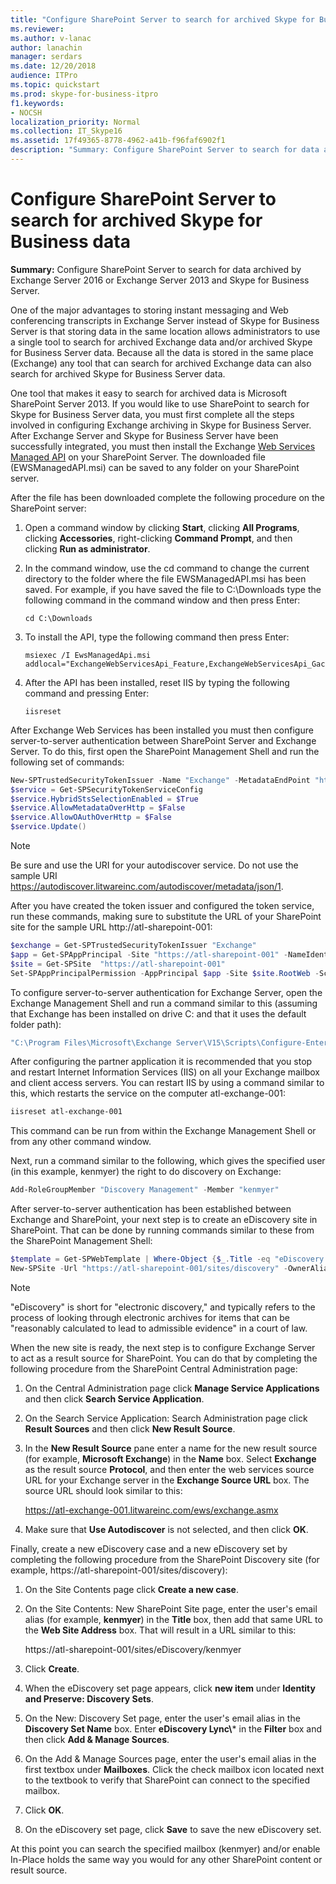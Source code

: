 ```yaml
---
title: "Configure SharePoint Server to search for archived Skype for Business data"
ms.reviewer: 
ms.author: v-lanac
author: lanachin
manager: serdars
ms.date: 12/20/2018
audience: ITPro
ms.topic: quickstart
ms.prod: skype-for-business-itpro
f1.keywords:
- NOCSH
localization_priority: Normal
ms.collection: IT_Skype16
ms.assetid: 17f49365-8778-4962-a41b-f96faf6902f1
description: "Summary: Configure SharePoint Server to search for data archived by Exchange Server and Skype for Business Server."
---
```


# Configure SharePoint Server to search for archived Skype for Business data
 
**Summary:** Configure SharePoint Server to search for data archived by Exchange Server 2016 or Exchange Server 2013 and Skype for Business Server.
  
One of the major advantages to storing instant messaging and Web conferencing transcripts in Exchange Server instead of Skype for Business Server is that storing data in the same location allows administrators to use a single tool to search for archived Exchange data and/or archived Skype for Business Server data. Because all the data is stored in the same place (Exchange) any tool that can search for archived Exchange data can also search for archived Skype for Business Server data.
  
One tool that makes it easy to search for archived data is Microsoft SharePoint Server 2013. If you would like to use SharePoint to search for Skype for Business Server data, you must first complete all the steps involved in configuring Exchange archiving in Skype for Business Server. After Exchange Server and Skype for Business Server have been successfully integrated, you must then install the Exchange [Web Services Managed API](https://go.microsoft.com/fwlink/p/?LinkId=258305) on your SharePoint Server. The downloaded file (EWSManagedAPI.msi) can be saved to any folder on your SharePoint server.
  
After the file has been downloaded complete the following procedure on the SharePoint server:
  
1. Open a command window by clicking **Start**, clicking **All Programs**, clicking **Accessories**, right-clicking **Command Prompt**, and then clicking **Run as administrator**.
    
2. In the command window, use the cd command to change the current directory to the folder where the file EWSManagedAPI.msi has been saved. For example, if you have saved the file to C:\Downloads type the following command in the command window and then press Enter:
    
   ```console
   cd C:\Downloads
   ```

3. To install the API, type the following command then press Enter:
    
   ```console
   msiexec /I EwsManagedApi.msi addlocal="ExchangeWebServicesApi_Feature,ExchangeWebServicesApi_Gac"
   ```

4. After the API has been installed, reset IIS by typing the following command and pressing Enter:
    
   ```console
   iisreset
   ```

After Exchange Web Services has been installed you must then configure server-to-server authentication between SharePoint Server and Exchange Server. To do this, first open the SharePoint Management Shell and run the following set of commands:
  
```powershell
New-SPTrustedSecurityTokenIssuer -Name "Exchange" -MetadataEndPoint "https://autodiscover.litwareinc.com/autodiscover/metadata/json/1"
$service = Get-SPSecurityTokenServiceConfig
$service.HybridStsSelectionEnabled = $True
$service.AllowMetadataOverHttp = $False
$service.AllowOAuthOverHttp = $False
$service.Update()
```

> [!NOTE]
> Be sure and use the URI for your autodiscover service. Do not use the sample URI https://autodiscover.litwareinc.com/autodiscover/metadata/json/1. 
  
After you have created the token issuer and configured the token service, run these commands, making sure to substitute the URL of your SharePoint site for the sample URL http://atl-sharepoint-001:
  
```powershell
$exchange = Get-SPTrustedSecurityTokenIssuer "Exchange"
$app = Get-SPAppPrincipal -Site "https://atl-sharepoint-001" -NameIdentifier $exchange.NameID
$site = Get-SPSite  "https://atl-sharepoint-001"
Set-SPAppPrincipalPermission -AppPrincipal $app -Site $site.RootWeb -Scope "SiteSubscription" -Right "FullControl" -EnableAppOnlyPolicy
```

To configure server-to-server authentication for Exchange Server, open the Exchange Management Shell and run a command similar to this (assuming that Exchange has been installed on drive C: and that it uses the default folder path):
  
```powershell
"C:\Program Files\Microsoft\Exchange Server\V15\Scripts\Configure-EnterprisePartnerApplication.ps1 -AuthMetaDataUrl 'https://atl-sharepoint-001/_layouts/15/metadata/json/1' -ApplicationType SharePoint"
```

After configuring the partner application it is recommended that you stop and restart Internet Information Services (IIS) on all your Exchange mailbox and client access servers. You can restart IIS by using a command similar to this, which restarts the service on the computer atl-exchange-001:
  
```powershell
iisreset atl-exchange-001
```

This command can be run from within the Exchange Management Shell or from any other command window.
  
Next, run a command similar to the following, which gives the specified user (in this example, kenmyer) the right to do discovery on Exchange:
  
```powershell
Add-RoleGroupMember "Discovery Management" -Member "kenmyer"
```

After server-to-server authentication has been established between Exchange and SharePoint, your next step is to create an eDiscovery site in SharePoint. That can be done by running commands similar to these from the SharePoint Management Shell:
  
```powershell
$template = Get-SPWebTemplate | Where-Object {$_.Title -eq "eDiscovery Center"}
New-SPSite -Url "https://atl-sharepoint-001/sites/discovery" -OwnerAlias "kenmyer" -Template $Template -Name "Discovery Center"
```

> [!NOTE]
> "eDiscovery" is short for "electronic discovery," and typically refers to the process of looking through electronic archives for items that can be "reasonably calculated to lead to admissible evidence" in a court of law. 
  
When the new site is ready, the next step is to configure Exchange Server to act as a result source for SharePoint. You can do that by completing the following procedure from the SharePoint Central Administration page:
  
1. On the Central Administration page click **Manage Service Applications** and then click **Search Service Application**.
    
2. On the Search Service Application: Search Administration page click **Result Sources** and then click **New Result Source**.
    
3. In the **New Result Source** pane enter a name for the new result source (for example, **Microsoft Exchange**) in the **Name** box. Select **Exchange** as the result source **Protocol**, and then enter the web services source URL for your Exchange server in the **Exchange Source URL** box. The source URL should look similar to this:
    
    https://atl-exchange-001.litwareinc.com/ews/exchange.asmx
    
4. Make sure that **Use Autodiscover** is not selected, and then click **OK**.
    
Finally, create a new eDiscovery case and a new eDiscovery set by completing the following procedure from the SharePoint Discovery site (for example, https://atl-sharepoint-001/sites/discovery):
  
1. On the Site Contents page click **Create a new case**.
    
2. On the Site Contents: New SharePoint Site page, enter the user's email alias (for example, **kenmyer**) in the **Title** box, then add that same URL to the **Web Site Address** box. That will result in a URL similar to this:
    
    https://atl-sharepoint-001/sites/eDiscovery/kenmyer
    
3. Click **Create**.
    
4. When the eDiscovery set page appears, click **new item** under **Identity and Preserve: Discovery Sets**.
    
5. On the New: Discovery Set page, enter the user's email alias in the **Discovery Set Name** box. Enter **eDiscovery Lync\\*** in the **Filter** box and then click **Add &amp; Manage Sources**.
    
6. On the Add &amp; Manage Sources page, enter the user's email alias in the first textbox under **Mailboxes**. Click the check mailbox icon located next to the textbook to verify that SharePoint can connect to the specified mailbox.
    
7. Click **OK**.
    
8. On the eDiscovery set page, click **Save** to save the new eDiscovery set.
    
At this point you can search the specified mailbox (kenmyer) and/or enable In-Place holds the same way you would for any other SharePoint content or result source.
  

